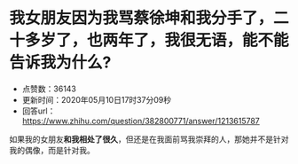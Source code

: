 # 我女朋友因为我骂蔡徐坤和我分手了，二十多岁了，也两年了，我很无语，能不能告诉我为什么?
- 点赞数：36143
- 更新时间：2020年05月10日17时37分09秒
- 回答url：https://www.zhihu.com/question/382800771/answer/1213615787
<body>
 <p data-pid="FWFnhlkk">如果我的女朋友<b>和我相处了很久</b>，但还是在我面前骂我崇拜的人，那她并不是针对我的偶像，而是针对我。</p>
</body>